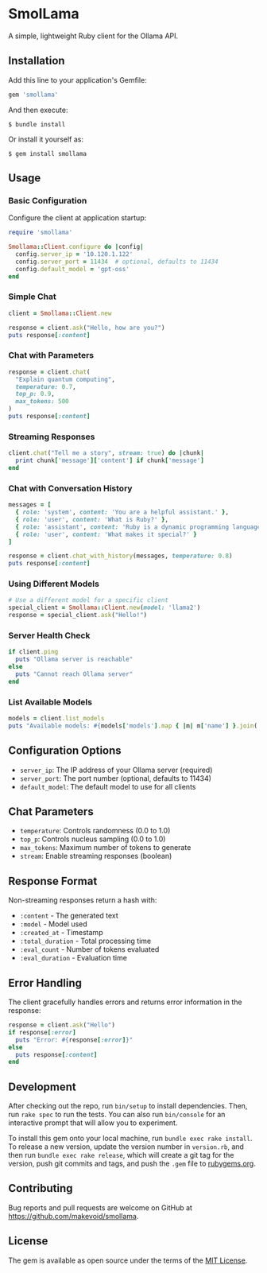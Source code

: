 # SmolLama

A simple, lightweight Ruby client for the Ollama API.

## Installation

Add this line to your application's Gemfile:

```ruby
gem 'smollama'
```

And then execute:

    $ bundle install

Or install it yourself as:

    $ gem install smollama

## Usage

### Basic Configuration

Configure the client at application startup:

```ruby
require 'smollama'

Smollama::Client.configure do |config|
  config.server_ip = '10.120.1.122'
  config.server_port = 11434  # optional, defaults to 11434
  config.default_model = 'gpt-oss'
end
```

### Simple Chat

```ruby
client = Smollama::Client.new

response = client.ask("Hello, how are you?")
puts response[:content]
```

### Chat with Parameters

```ruby
response = client.chat(
  "Explain quantum computing",
  temperature: 0.7,
  top_p: 0.9,
  max_tokens: 500
)
puts response[:content]
```

### Streaming Responses

```ruby
client.chat("Tell me a story", stream: true) do |chunk|
  print chunk['message']['content'] if chunk['message']
end
```

### Chat with Conversation History

```ruby
messages = [
  { role: 'system', content: 'You are a helpful assistant.' },
  { role: 'user', content: 'What is Ruby?' },
  { role: 'assistant', content: 'Ruby is a dynamic programming language.' },
  { role: 'user', content: 'What makes it special?' }
]

response = client.chat_with_history(messages, temperature: 0.8)
puts response[:content]
```

### Using Different Models

```ruby
# Use a different model for a specific client
special_client = Smollama::Client.new(model: 'llama2')
response = special_client.ask("Hello!")
```

### Server Health Check

```ruby
if client.ping
  puts "Ollama server is reachable"
else
  puts "Cannot reach Ollama server"
end
```

### List Available Models

```ruby
models = client.list_models
puts "Available models: #{models['models'].map { |m| m['name'] }.join(', ')}"
```

## Configuration Options

- `server_ip`: The IP address of your Ollama server (required)
- `server_port`: The port number (optional, defaults to 11434)
- `default_model`: The default model to use for all clients

## Chat Parameters

- `temperature`: Controls randomness (0.0 to 1.0)
- `top_p`: Controls nucleus sampling (0.0 to 1.0)
- `max_tokens`: Maximum number of tokens to generate
- `stream`: Enable streaming responses (boolean)

## Response Format

Non-streaming responses return a hash with:

- `:content` - The generated text
- `:model` - Model used
- `:created_at` - Timestamp
- `:total_duration` - Total processing time
- `:eval_count` - Number of tokens evaluated
- `:eval_duration` - Evaluation time

## Error Handling

The client gracefully handles errors and returns error information in the response:

```ruby
response = client.ask("Hello")
if response[:error]
  puts "Error: #{response[:error]}"
else
  puts response[:content]
end
```

## Development

After checking out the repo, run `bin/setup` to install dependencies. Then, run `rake spec` to run the tests. You can also run `bin/console` for an interactive prompt that will allow you to experiment.

To install this gem onto your local machine, run `bundle exec rake install`. To release a new version, update the version number in `version.rb`, and then run `bundle exec rake release`, which will create a git tag for the version, push git commits and tags, and push the `.gem` file to [rubygems.org](https://rubygems.org).

## Contributing

Bug reports and pull requests are welcome on GitHub at https://github.com/makevoid/smollama.

## License

The gem is available as open source under the terms of the [MIT License](https://opensource.org/licenses/MIT).